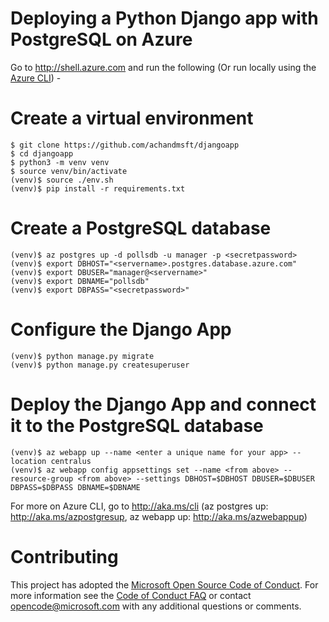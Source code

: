 # Deploying a Python Django app with PostgreSQL on Azure
Go to http://shell.azure.com and run the following (Or run locally using the [Azure CLI](http://aka.ms/cli)) -  
# Create a virtual environment    
    $ git clone https://github.com/achandmsft/djangoapp
    $ cd djangoapp
    $ python3 -m venv venv
    $ source venv/bin/activate
    (venv)$ source ./env.sh
    (venv)$ pip install -r requirements.txt
# Create a PostgreSQL database    
    (venv)$ az postgres up -d pollsdb -u manager -p <secretpassword>
    (venv)$ export DBHOST="<servername>.postgres.database.azure.com"
    (venv)$ export DBUSER="manager@<servername>"
    (venv)$ export DBNAME="pollsdb"
    (venv)$ export DBPASS="<secretpassword>"
# Configure the Django App   
    (venv)$ python manage.py migrate
    (venv)$ python manage.py createsuperuser
# Deploy the Django App and connect it to the PostgreSQL database     
    (venv)$ az webapp up --name <enter a unique name for your app> --location centralus
    (venv)$ az webapp config appsettings set --name <from above> --resource-group <from above> --settings DBHOST=$DBHOST DBUSER=$DBUSER DBPASS=$DBPASS DBNAME=$DBNAME 

For more on Azure CLI, go to http://aka.ms/cli (az postgres up: http://aka.ms/azpostgresup, az webapp up: http://aka.ms/azwebappup)

# Contributing
This project has adopted the [Microsoft Open Source Code of Conduct](https://opensource.microsoft.com/codeofconduct/). For more information see the [Code of Conduct FAQ](https://opensource.microsoft.com/codeofconduct/faq/) or contact [opencode@microsoft.com](mailto:opencode@microsoft.com) with any additional questions or comments.
